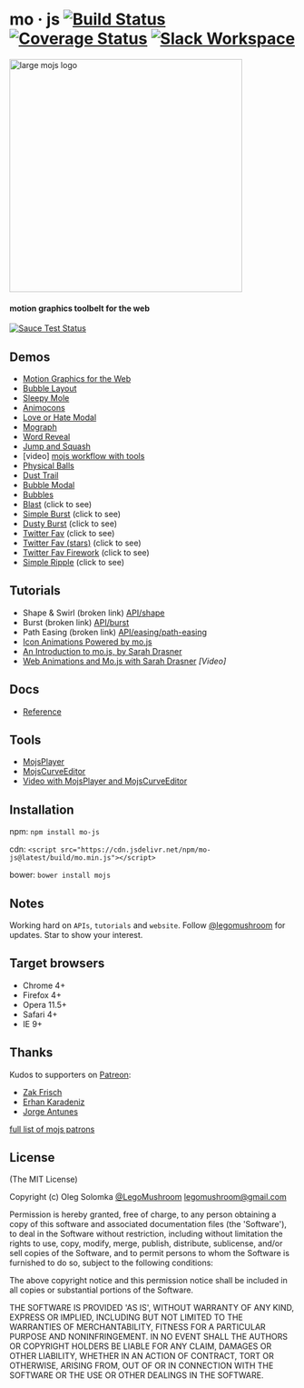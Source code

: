 # mo · js [![Build Status](https://travis-ci.org/legomushroom/mojs.svg?branch=master)](https://travis-ci.org/legomushroom/mojs) [![Coverage Status](https://coveralls.io/repos/legomushroom/mojs/badge.svg?branch=master)](https://coveralls.io/r/legomushroom/mojs?branch=master) [![Slack Workspace](https://img.shields.io/badge/style-join-ff69b4.svg?label=slack%20workspace)](https://mojs.slack.com)

<img width="410" src="https://github.com/legomushroom/mojs/blob/master/motion-for-the-web-3.png?raw=true" alt="large mojs logo" />

#### motion graphics toolbelt for the web

[![Sauce Test Status](https://saucelabs.com/browser-matrix/legomushroom.svg)](https://saucelabs.com/u/legomushroom)

## Demos
  - [Motion Graphics for the Web](https://codepen.io/sol0mka/full/ogOYJj/)
  - [Bubble Layout](https://codepen.io/sol0mka/full/yNOage/)
  - [Sleepy Mole](https://codepen.io/sol0mka/full/OyzBXR)
  - [Animocons](https://tympanus.net/Development/Animocons/)
  - [Love or Hate Modal](https://codepen.io/sol0mka/full/812699ce32c9a7aeb70c9384b32a533a/)
  - [Mograph](https://codepen.io/sol0mka/full/39427561a8a0b15d7896480a7d96d3d1/)
  - [Word Reveal](https://codepen.io/sol0mka/full/c94452fb65dbf676b0ae8a12d4267473/)
  - [Jump and Squash](https://codepen.io/sol0mka/full/pEagoL/)
  - [video] [mojs workflow with tools](https://vimeo.com/185587462)
  - [Physical Balls](https://codepen.io/sol0mka/full/7315f4364360ec87a6655d33782702fe/)
  - [Dust Trail](https://codepen.io/sol0mka/full/633e6aa52d40691cca2f2cda91650bae/)
  - [Bubble Modal](https://codepen.io/sol0mka/full/3c49de2d7d0ca3e92bf5db5bf7a2687d/)
  - [Bubbles](https://codepen.io/sol0mka/full/2ef10ed42ff535182c31cd1dbb81e453/)
  - [Blast](https://codepen.io/sol0mka/full/699cfc8716a13e0e1c15105af2b6fb95/) (click to see)
  - [Simple Burst](https://codepen.io/sol0mka/full/6caf96461207a5caa9226fbd2631569d/) (click to see)
  - [Dusty Burst](https://codepen.io/sol0mka/full/03e9d8f2fbf886aa1505c61c81d782a0/) (click to see)
  - [Twitter Fav](https://codepen.io/sol0mka/full/wWdRLk/) (click to see)
  - [Twitter Fav (stars)](https://codepen.io/sol0mka/full/PzmAym/) (click to see)
  - [Twitter Fav Firework](https://codepen.io/sol0mka/full/xOAKKA/) (click to see)
  - [Simple Ripple](https://codepen.io/sol0mka/full/XKdWJg/) (click to see)

## Tutorials
  - Shape & Swirl (broken link) [API/shape](/api/shape.md)
  - Burst (broken link) [API/burst](/api/burst.md)
  - Path Easing (broken link) [API/easing/path-easing](/api/easing/path-easing.md)
  - [Icon Animations Powered by mo.js](https://tympanus.net/codrops/2016/02/23/icon-animations-powered-by-mo-js/)
  - [An Introduction to mo.js, by Sarah Drasner](https://css-tricks.com/introduction-mo-js/)
  - [Web Animations and Mo.js with Sarah Drasner](https://www.youtube.com/watch?v=yRxWa8lXasI) *[Video]*

## Docs
  - [Reference](https://github.com/legomushroom/mojs/blob/master/api/readme.md)

## Tools
  - [MojsPlayer](https://github.com/legomushroom/mojs-player)
  - [MojsCurveEditor](https://github.com/legomushroom/mojs-curve-editor)
  - [Video with MojsPlayer and MojsCurveEditor](https://vimeo.com/185587462)

## Installation

npm: `npm install mo-js`

cdn: `<script src="https://cdn.jsdelivr.net/npm/mo-js@latest/build/mo.min.js"></script>`  

bower: `bower install mojs`

## Notes
Working hard on `APIs`, `tutorials` and `website`. Follow [@legomushroom](https://twitter.com/legomushroom) for updates. Star to show your interest.

## Target browsers
- Chrome 4+
- Firefox 4+
- Opera 11.5+
- Safari 4+
- IE 9+

## Thanks

Kudos to supporters on [Patreon](https://patreon.com/user?u=3219311&utm_medium=social&utm_source=twitter&utm_campaign=creatorshare):

- [Zak Frisch](https://github.com/zfrisch)
- [Erhan Karadeniz](https://twitter.com/erhankaradeniz)
- [Jorge Antunes](https://github.com/stoikerty)

[full list of mojs patrons](./patrons.md)

## License

(The MIT License)

Copyright (c) Oleg Solomka [@LegoMushroom](https://twitter.com/legomushroom) [legomushroom@gmail.com](mailto:legomushroom@gmail.com)

Permission is hereby granted, free of charge, to any person obtaining a copy of this software and associated documentation files (the 'Software'), to deal in the Software without restriction, including without limitation the rights to use, copy, modify, merge, publish, distribute, sublicense, and/or sell copies of the Software, and to permit persons to whom the Software is furnished to do so, subject to the following conditions:

The above copyright notice and this permission notice shall be included in all copies or substantial portions of the Software.

THE SOFTWARE IS PROVIDED 'AS IS', WITHOUT WARRANTY OF ANY KIND, EXPRESS OR IMPLIED, INCLUDING BUT NOT LIMITED TO THE WARRANTIES OF MERCHANTABILITY, FITNESS FOR A PARTICULAR PURPOSE AND NONINFRINGEMENT. IN NO EVENT SHALL THE AUTHORS OR COPYRIGHT HOLDERS BE LIABLE FOR ANY CLAIM, DAMAGES OR OTHER LIABILITY, WHETHER IN AN ACTION OF CONTRACT, TORT OR OTHERWISE, ARISING FROM, OUT OF OR IN CONNECTION WITH THE SOFTWARE OR THE USE OR OTHER DEALINGS IN THE SOFTWARE.
